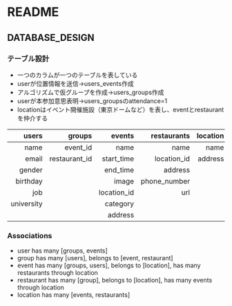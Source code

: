 # README

## DATABASE_DESIGN

### テーブル設計

- 一つのカラムが一つのテーブルを表している
- userが位置情報を送信->users_events作成
- アルゴリズムで仮グループを作成->users_groups作成
- userが本参加意思表明->users_groupsのattendance=1
- locationはイベント開催施設（東京ドームなど）を表し、eventとrestaurantを仲介する

| users | groups | events | restaurants | location | users_groups | users_events |
|---:|---:|---:|---:|---:|---:|---:|
| name       | event_id      | name        | name         | name    | user_id    | user_id  |
| email      | restaurant_id | start_time  | location_id  | address | group_id   | event_id |
| gender     |               | end_time    | address      |         | attendance |          |
| birthday   |               | image       | phone_number |         | evaluation |          |
| job        |               | location_id | url          |         |            |          |
| university |               | category    |              |         |            |          |
|            |               | address     |              |         |            |          |


### Associations

- user has many [groups, events]
- group has many [users], belongs to [event, restaurant]
- event has many [groups, users], belongs to [location], has many restaurants through location
- restaurant has many [group], belongs to [location], has many events through location
- location has many [events, restaurants]

